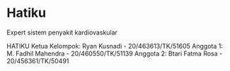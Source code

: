 # Hatiku
Expert sistem penyakit kardiovaskular

HATIKU
Ketua Kelompok: Ryan Kusnadi - 20/463613/TK/51605
Anggota 1: M. Fadhil Mahendra - 20/460550/TK/51139
Anggota 2: Btari Fatma Rosa - 20/456361/TK/50491

